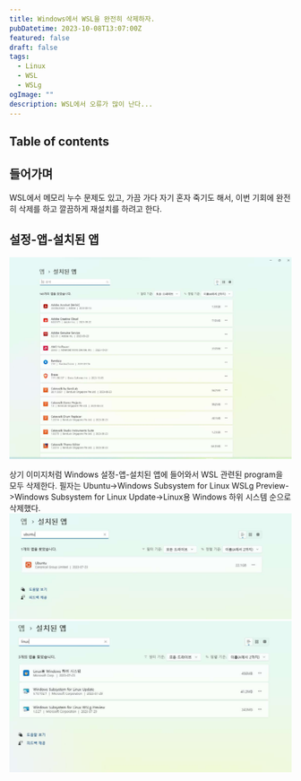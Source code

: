 ```yaml
---
title: Windows에서 WSL을 완전히 삭제하자.
pubDatetime: 2023-10-08T13:07:00Z
featured: false
draft: false
tags:
  - Linux
  - WSL
  - WSLg
ogImage: ""
description: WSL에서 오류가 많이 난다...
---
```


## Table of contents

## 들어가며

WSL에서 메모리 누수 문제도 있고, 가끔 가다 자기 혼자 죽기도 해서, 이번 기회에 완전히 삭제를 하고 깔끔하게 재설치를 하려고 한다.

## 설정-앱-설치된 앱

![](/src/assets/image/uninstall-wsl-completely-on-windows-1696738168183.jpeg)

상기 이미지처럼 Windows 설정-앱-설치된 앱에 들어와서 WSL 관련된 program을 모두 삭제한다.
필자는 Ubuntu->Windows Subsystem for Linux WSLg Preview->Windows Subsystem for Linux Update->Linux용 Windows 하위 시스템 순으로 삭제했다.
![](/src/assets/image/uninstall-wsl-completely-on-windows-1696738223576.jpeg)
![](/src/assets/image/uninstall-wsl-completely-on-windows-1696738269567.jpeg)
